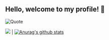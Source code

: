 ## Hello, welcome to my profile! 👋

![Quote](https://github-readme-quotes.herokuapp.com/quote)

<img src = "https://github-readme-stats.vercel.app/api/top-langs/?username=wrakc&layout=compact"> | [![Anurag's github stats](https://github-readme-stats.vercel.app/api?username=wrakc)](https://github.com/anuraghazra/github-readme-stats)

